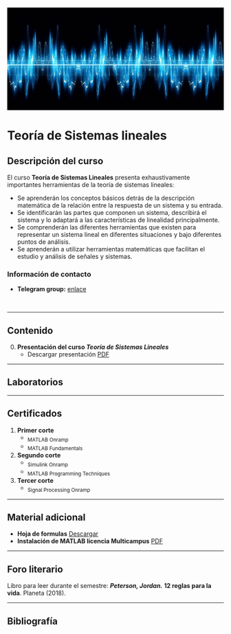 [![banner](/_assets/pics/bannerLST.png)](https://github.com/marcoteran/lst)
# Teoría de Sistemas lineales

## Descripción del curso
El curso **Teoría de Sistemas Lineales** presenta exhaustivamente importantes herramientas de la teoría de sistemas lineales:
* Se aprenderán los conceptos básicos detrás de la descripción matemática de la relación entre la respuesta de un sistema y su entrada.
* Se identificarán las partes que componen un sistema, describirá el sistema y lo adaptará a las características de linealidad principalmente.
* Se comprenderán las diferentes herramientas que existen para representar un sistema lineal en diferentes situaciones y bajo diferentes puntos de análisis.
* Se aprenderán a utilizar herramientas matemáticas que facilitan el estudio y análisis de señales y sistemas.
### Información de contacto
* **Telegram group:** [enlace](https://t.me/+mf-CjSDfW5BkYmQx)
<br>

---
## Contenido
0. **Presentación del curso *Teoría de Sistemas Lineales***
	* Descargar presentación [PDF](https://github.com/marcoteran/lst/raw/master/lectures/00_linearsystemtheory_syllabus.pdf)

---		
## Laboratorios

---
## Certificados
1. **Primer corte**
	* <sub>MATLAB Onramp</sub>
	* <sub>MATLAB Fundamentals</sub>
2. **Segundo corte**
	* <sub>Simulink Onramp</sub>
	* <sub>MATLAB Programming Techniques</sub>
3. **Tercer corte**
	* <sub>Signal Processing Onramp</sub>
---
## Material adicional
* **Hoja de formulas** [Descargar](https://github.com/marcoteran/lst/raw/master/mathsheets/mathsheetbasic.pdf)
* **Instalación de MATLAB licencia Multicampus** [PDF](https://github.com/marcoteran/lst/raw/master/files/_others/matlabwidecampus_installation.pdf)

---
## Foro literario
Libro para leer durante el semestre:
***Peterson, Jordan.*** **12 reglas para la vida**. Planeta (2018).

---
## Bibliografía

